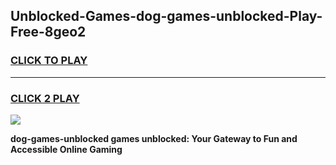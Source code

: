 
## Unblocked-Games-dog-games-unblocked-Play-Free-8geo2
<h3>
<a href="https://premium76.site?title=dog-games-unblocked&ref=09A">CLICK TO PLAY</a></h3>
<hr>

<h3>
<a href="https://premium76.site?title=dog-games-unblocked&ref=09A">CLICK 2 PLAY</a>
  
</h3>

<a href="https://premium76.site?title=dog-games-unblocked&ref=09A"><img src="https://clearcache.store/games.png"></a>


**dog-games-unblocked games unblocked: Your Gateway to Fun and Accessible Online Gaming**
